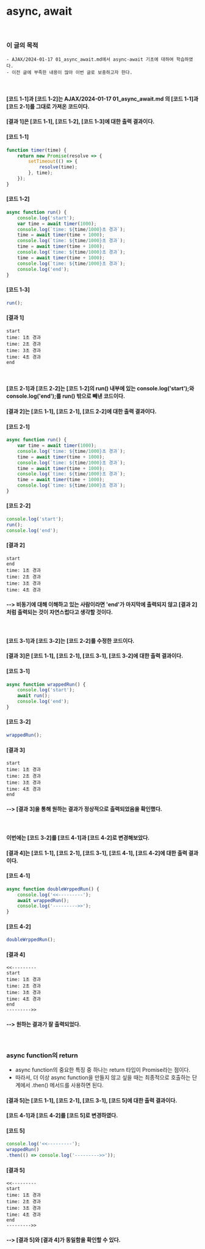 # async, await
<br/>

### 이 글의 목적
    - AJAX/2024-01-17 01_async_await.md에서 async-await 기초에 대하여 학습하였다.
    - 이전 글에 부족한 내용이 많아 이번 글로 보충하고자 한다.
<br/>

#### [코드 1-1]과 [코드 1-2]는 AJAX/2024-01-17 01_async_await.md 의 [코드 1-1]과 [코드 2-1]를 그대로 가져온 코드이다.
#### [결과 1]은 [코드 1-1], [코드 1-2], [코드 1-3]에 대한 출력 결과이다.
#### [코드 1-1]
```javascript
function timer(time) {
    return new Promise(resolve => {
        setTimeout(() => {
            resolve(time);
        }, time);
    });
}
```
#### [코드 1-2]
```javascript
async function run() {
    console.log('start');
    var time = await timer(1000);
    console.log(`time: ${time/1000}초 경과`);
    time = await timer(time + 1000);
    console.log(`time: ${time/1000}초 경과`);
    time = await timer(time + 1000);
    console.log(`time: ${time/1000}초 경과`);
    time = await timer(time + 1000);
    console.log(`time: ${time/1000}초 경과`);
    console.log('end');
}
```
#### [코드 1-3]
```javascript
run();
```
#### [결과 1]
```plaintext
start
time: 1초 경과
time: 2초 경과
time: 3초 경과
time: 4초 경과
end
```
<br/>

#### [코드 2-1]과 [코드 2-2]는 [코드 1-2]의 run() 내부에 있는 console.log('start');와 console.log('end');를 run() 밖으로 빼낸 코드이다.
#### [결과 2]는 [코드 1-1], [코드 2-1], [코드 2-2]에 대한 출력 결과이다.
#### [코드 2-1]
```javascript
async function run() {
    var time = await timer(1000);
    console.log(`time: ${time/1000}초 경과`);
    time = await timer(time + 1000);
    console.log(`time: ${time/1000}초 경과`);
    time = await timer(time + 1000);
    console.log(`time: ${time/1000}초 경과`);
    time = await timer(time + 1000);
    console.log(`time: ${time/1000}초 경과`);
}
```
#### [코드 2-2]
```javascript
console.log('start');
run();
console.log('end');
```
#### [결과 2]
```plaintext
start
end
time: 1초 경과
time: 2초 경과
time: 3초 경과
time: 4초 경과
```
#### --> 비동기에 대해 이해하고 있는 사람이라면 'end'가 마지막에 출력되지 않고 [결과 2]처럼 출력되는 것이 자연스럽다고 생각할 것이다.
<br/>

####  [코드 3-1]과 [코드 3-2]는 [코드 2-2]를 수정한 코드이다.
#### [결과 3]은 [코드 1-1], [코드 2-1], [코드 3-1], [코드 3-2]에 대한 출력 결과이다.
#### [코드 3-1]
```javascript
async function wrappedRun() {
    console.log('start');
    await run();
    console.log('end');
}
```
#### [코드 3-2]
```javascript
wrappedRun();
```
#### [결과 3]
```plaintext
start
time: 1초 경과
time: 2초 경과
time: 3초 경과
time: 4초 경과
end
```
#### --> [결과 3]을 통해 원하는 결과가 정상적으로 출력되었음을 확인했다.
<br/>

#### 이번에는 [코드 3-2]를 [코드 4-1]과 [코드 4-2]로 변경해보았다.
#### [결과 4]는 [코드 1-1], [코드 2-1], [코드 3-1], [코드 4-1], [코드 4-2]에 대한 출력 결과이다.
#### [코드 4-1]
```javascript
async function doubleWrppedRun() {
    console.log('<<---------');
    await wrappedRun();
    console.log('--------->>');
}
```
#### [코드 4-2]
```javascript
doubleWrppedRun();
```
#### [결과 4]
```plaintext
<<---------
start
time: 1초 경과
time: 2초 경과
time: 3초 경과
time: 4초 경과
end
--------->>
```
#### --> 원하는 결과가 잘 출력되었다.
<br/>

### async function의 return
- async function의 중요한 특징 중 하나는 return 타입이 Promise라는 점이다.
- 따라서, 더 이상 async function을 만들지 않고 싶을 때는 최종적으로 호출하는 단계에서 .then() 메서드를 사용하면 된다.
#### [결과 5]는 [코드 1-1], [코드 2-1], [코드 3-1], [코드 5]에 대한 출력 결과이다.
#### [코드 4-1]과 [코드 4-2]를 [코드 5]로 변경하였다.
#### [코드 5]
```javascript
console.log('<<---------');
wrappedRun()
.then(() => console.log('--------->>'));
```
#### [결과 5]
```plaintext
<<---------
start
time: 1초 경과
time: 2초 경과
time: 3초 경과
time: 4초 경과
end
--------->>
```
#### --> [결과 5]와 [결과 4]가 동일함을 확인할 수 있다.
